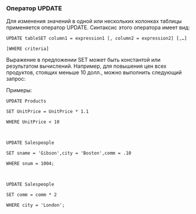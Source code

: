 ### Оператор UPDATE

Для изменения значений в одной или нескольких колонках таблицы применяется оператор UPDATE. Синтакcис этого оператора имеет вид:

	UPDATE tableSET column1 = expression1 [, column2 = expression2] [,…]
	
	[WHERE criteria]

Выражение в предложении SET может быть константой или результатом вычислений. Например, для повышения цен всех продуктов, стоящих меньше 10 долл., можно выполнить следующий запрос:

Примеры:

	UPDATE Products
	
	SET UnitPrice = UnitPrice * 1.1
	
	WHERE UnitPrice < 10

  

	UPDATE Salespeople
	
	SET sname = 'Gibson',city = 'Boston',comm = .10
	
	WHERE snum = 1004;

  

	UPDATE Salespeople
	
	SET comm = comm * 2
	
	WHERE city = 'London';